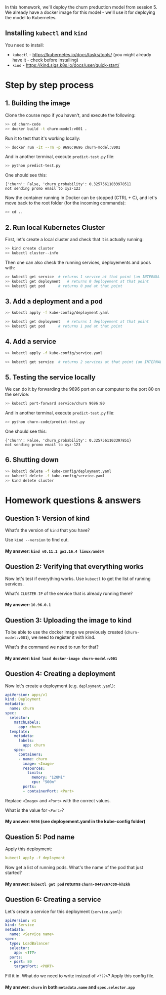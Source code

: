 
In this homework, we'll deploy the churn preduction model from session 5.
We already have a docker image for this model - we'll use it for deploying the model to Kubernetes.

## Installing `kubectl` and `kind`

You need to install:

* `kubectl` - https://kubernetes.io/docs/tasks/tools/ (you might already have it - check before installing)
* `kind` - https://kind.sigs.k8s.io/docs/user/quick-start/

# Step by step process

## 1. Building the image

Clone the course repo if you haven't, and execute the following:

```bash
>> cd churn-code
>> docker build -t churn-model:v001 .
```

Run it to test that it's working locally:

```bash
>> docker run -it --rm -p 9696:9696 churn-model:v001
```

And in another terminal, execute `predict-test.py` file:

```bash
>> python predict-test.py
```

One should see this:

```
{'churn': False, 'churn_probability': 0.3257561103397851}
not sending promo email to xyz-123
```

Now the container running in Docker can be stopped (CTRL + C),
and let's move back to the root folder (for the incoming commands):
```bash
>> cd ..
```


## 2. Run local Kubernetes Cluster

First, let's create a local cluster and check that it is actually running:
```bash
>> kind create cluster
>> kubectl cluster--info
```

Then one can also check the running services, deployements and pods with:
```bash
>> kubectl get service	# returns 1 service at that point (an INTERNAL aka `Cluster IP`)
>> kubectl get deployment	# returns 0 deployement at that point
>> kubectl get pod		# returns 0 pod at that point
```

## 3. Add a deployment and a pod

```bash
>> kubectl apply -f kube-config/deployment.yaml
```

```bash
>> kubectl get deployment	# returns 1 deployement at that point
>> kubectl get pod		# returns 1 pod at that point
```

## 4. Add a service

```bash
>> kubectl apply -f kube-config/service.yaml
```

```bash
>> kubectl get service	# returns 2 services at that point (an INTERNAL aka `Cluster IP`, and an EXTERNAL aka `LoadBalancer`)
```

## 5. Testing the service locally

We can do it by forwarding the 9696 port on our computer to the port 80 on the service:

```bash
>> kubectl port-forward service/churn 9696:80
```

And in another terminal, execute `predict-test.py` file:

```bash
>> python churn-code/predict-test.py
```

One should see this:

```
{'churn': False, 'churn_probability': 0.3257561103397851}
not sending promo email to xyz-123
```

## 6. Shutting down

```bash
>> kubectl delete -f kube-config/deployment.yaml
>> kubectl delete -f kube-config/service.yaml
>> kind delete cluster
```


# Homework questions & answers


## Question 1: Version of kind

What's the version of `kind` that you have? 

Use `kind --version` to find out.

#### My answer: `kind v0.11.1 go1.16.4 linux/amd64`


## Question 2: Verifying that everything works

Now let's test if everything works. Use `kubectl` to get the list of running services. 

What's `CLUSTER-IP` of the service that is already running there? 

#### My answer: `10.96.0.1`


## Question 3: Uploading the image to kind

To be able to use the docker image we previously created (`churn-model:v001`),
we need to register it with kind.

What's the command we need to run for that?

#### My answer: `kind load docker-image churn-model:v001`


## Question 4: Creating a deployment

Now let's create a deployment (e.g. `deployment.yaml`):

```yaml
apiVersion: apps/v1
kind: Deployment
metadata:
  name: churn
spec:
  selector:
    matchLabels:
      app: churn
  template:
    metadata:
      labels:
        app: churn
    spec:
      containers:
      - name: churn
        image: <Image>
        resources:
          limits:
            memory: "128Mi"
            cpu: "500m"
        ports:
        - containerPort: <Port>
```

Replace `<Image>` and `<Port>` with the correct values.

What is the value for `<Port>`?

#### My answer: `9696` (see deployement.yaml in the kube-config folder)


## Question 5: Pod name

Apply this deployment:

```yaml
kubectl apply -f deployment
```

Now get a list of running pods.
What's the name of the pod that just started? 

#### My answer: `kubectl get pod` returns `churn-8449c67c88-khzkh`


## Question 6: Creating a service 

Let's create a service for this deployment (`service.yaml`):

```yaml
apiVersion: v1
kind: Service
metadata:
  name: <Service name>
spec:
  type: LoadBalancer
  selector:
    app: <???>
  ports:
  - port: 80
    targetPort: <PORT>
```

Fill it in. What do we need to write instead of `<???>`?
Apply this config file.

#### My answer: `churn` in both `metadata.name` and `spec.selector.app`
